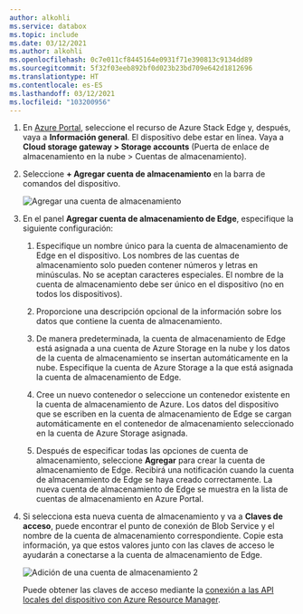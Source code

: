 ```yaml
---
author: alkohli
ms.service: databox
ms.topic: include
ms.date: 03/12/2021
ms.author: alkohli
ms.openlocfilehash: 0c7e011cf8445164e0931f71e390813c9134dd89
ms.sourcegitcommit: 5f32f03eeb892bf0d023b23bd709e642d1812696
ms.translationtype: HT
ms.contentlocale: es-ES
ms.lasthandoff: 03/12/2021
ms.locfileid: "103200956"
---
```

1. En [Azure Portal](https://portal.azure.com/), seleccione el recurso de Azure Stack Edge y, después, vaya a **Información general**. El dispositivo debe estar en línea. Vaya a **Cloud storage gateway > Storage accounts** (Puerta de enlace de almacenamiento en la nube > Cuentas de almacenamiento).

2. Seleccione **+ Agregar cuenta de almacenamiento** en la barra de comandos del dispositivo. 

   ![Agregar una cuenta de almacenamiento](media/azure-stack-edge-gateway-add-storage-account/add-storage-account-1.png)

3. En el panel **Agregar cuenta de almacenamiento de Edge**, especifique la siguiente configuración:

    1. Especifique un nombre único para la cuenta de almacenamiento de Edge en el dispositivo. Los nombres de las cuentas de almacenamiento solo pueden contener números y letras en minúsculas. No se aceptan caracteres especiales. El nombre de la cuenta de almacenamiento debe ser único en el dispositivo (no en todos los dispositivos).

    2. Proporcione una descripción opcional de la información sobre los datos que contiene la cuenta de almacenamiento.  
    
    3. De manera predeterminada, la cuenta de almacenamiento de Edge está asignada a una cuenta de Azure Storage en la nube y los datos de la cuenta de almacenamiento se insertan automáticamente en la nube. Especifique la cuenta de Azure Storage a la que está asignada la cuenta de almacenamiento de Edge.

    4. Cree un nuevo contenedor o seleccione un contenedor existente en la cuenta de almacenamiento de Azure. Los datos del dispositivo que se escriben en la cuenta de almacenamiento de Edge se cargan automáticamente en el contenedor de almacenamiento seleccionado en la cuenta de Azure Storage asignada.

    5. Después de especificar todas las opciones de cuenta de almacenamiento, seleccione **Agregar** para crear la cuenta de almacenamiento de Edge. Recibirá una notificación cuando la cuenta de almacenamiento de Edge se haya creado correctamente. La nueva cuenta de almacenamiento de Edge se muestra en la lista de cuentas de almacenamiento en Azure Portal.

    <!--[Add a storage account](media/azure-stack-edge-gateway-add-storage-account/add-storage-account-2.png)-->
    
4. Si selecciona esta nueva cuenta de almacenamiento y va a **Claves de acceso**, puede encontrar el punto de conexión de Blob Service y el nombre de la cuenta de almacenamiento correspondiente. Copie esta información, ya que estos valores junto con las claves de acceso le ayudarán a conectarse a la cuenta de almacenamiento de Edge.

    ![Adición de una cuenta de almacenamiento 2](media/azure-stack-edge-gateway-add-storage-account/add-storage-account-4.png)

    Puede obtener las claves de acceso mediante la [conexión a las API locales del dispositivo con Azure Resource Manager](../articles/databox-online/azure-stack-edge-j-series-connect-resource-manager.md). 
